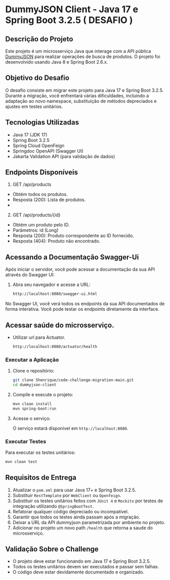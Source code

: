 
# DummyJSON Client - Java 17 e Spring Boot 3.2.5 ( DESAFIO )

## Descrição do Projeto

Este projeto é um microsserviço Java que interage com a API pública [DummyJSON](https://dummyjson.com/docs/products) para realizar operações de busca de produtos. O projeto foi desenvolvido usando Java 8 e Spring Boot 2.6.x.

## Objetivo do Desafio

O desafio consiste em migrar este projeto para Java 17 e Spring Boot 3.2.5. Durante a migração, você enfrentará várias dificuldades, incluindo a adaptação ao novo namespace, substituição de métodos depreciados e ajustes em testes unitários.

## Tecnologias Utilizadas

- Java 17 (JDK 17)
- Spring Boot 3.2.5
- Spring Cloud OpenFeign
- Springdoc OpenAPI (Swagger UI)
- Jakarta Validation API (para validação de dados)

## Endpoints Disponíveis
1. GET /api/products
- Obtém todos os produtos.
- Resposta (200): Lista de produtos.
- 
2. GET /api/products/{id}
- Obtém um produto pelo ID.
- Parâmetros: id (Long)
- Resposta (200): Produto correspondente ao ID fornecido.
- Resposta (404): Produto não encontrado.

## Acessando a Documentação Swagger-Ui

Após iniciar o servidor, você pode acessar a documentação da sua API através do Swagger UI:

1. Abra seu navegador e acesse a URL:

    ```bash
    http://localhost:8080/swagger-ui.html
    ```
No Swagger UI, você verá todos os endpoints da sua API documentados de forma interativa. Você pode testar os endpoints diretamente da interface.

## Acessar saúde do microsserviço.
- Utilizar url para Actuator.

    ```bash
    http://localhost:8080/actuator/health
    ```


### Executar a Aplicação

1. Clone o repositório:

    ```bash
    git clone Shenrique/code-challenge-migration-main.git
    cd dummyjson-client
    ```

2. Compile e execute o projeto:

    ```bash
    mvn clean install
    mvn spring-boot:run
    ```

3. Acesse o serviço:

    O serviço estará disponível em `http://localhost:8080`.

### Executar Testes

Para executar os testes unitários:

```bash
mvn clean test
```

## Requisitos de Entrega

1. Atualizar o `pom.xml` para usar Java 17+ e Spring Boot 3.2.5.
2. Substituir `RestTemplate` por `WebClient` ou `Openfeign`.
3. Substituir os testes unitários feitos com `JUnit 4` e `Mockito` por testes de integração utilizando `@SpringBootTest`.
4. Refatorar qualquer código depreciado ou incompatível.
5. Garantir que todos os testes ainda passam após a migração.
6. Deixar a URL da API dummyjson parametrizada por ambiente no projeto.
7. Adicionar no projeto um novo path `/health` que retorna a saude do microsserviço.

## Validação Sobre o Challenge

- O projeto deve estar funcionando em Java 17 e Spring Boot 3.2.5.
- Todos os testes unitários devem ser executados e passar sem falhas.
- O código deve estar devidamente documentado e organizado.